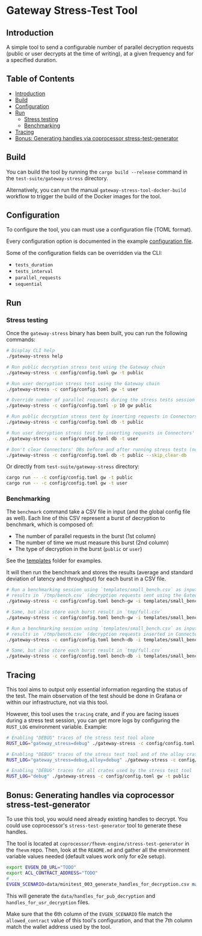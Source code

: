 # Gateway Stress-Test Tool

## Introduction

A simple tool to send a configurable number of parallel decryption requests (public or user
decrypts at the time of writing), at a given frequency and for a specified duration.

## Table of Contents
- [Introduction](#introduction)
- [Build](#build)
- [Configuration](#configuration)
- [Run](#run)
  - [Stress testing](#stress-testing)
  - [Benchmarking](#benchmarking)
- [Tracing](#tracing)
- [Bonus: Generating handles via coprocessor stress-test-generator](#bonus-generating-handles-via-coprocessor-stress-test-generator)

## Build

You can build the tool by running the `cargo build --release` command in the
`test-suite/gateway-stress` directory.

Alternatively, you can run the manual `gateway-stress-tool-docker-build` workflow to trigger the
build of the Docker images for the tool.

## Configuration

To configure the tool, you can must use a configuration file (TOML format).

Every configuration option is documented in the example [configuration file](config/config.toml).

Some of the configuration fields can be overridden via the CLI:
- `tests_duration`
- `tests_interval`
- `parallel_requests`
- `sequential`

## Run

### Stress testing

Once the `gateway-stress` binary has been built, you can run the following commands:

```bash
# Display CLI help
./gateway-stress help

# Run public decryption stress test using the Gateway chain
./gateway-stress -c config/config.toml gw -t public

# Run user decryption stress test using the Gateway chain
./gateway-stress -c config/config.toml gw -t user

# Override number of parallel requests during the stress tests session
./gateway-stress -c config/config.toml -p 10 gw public

# Run public decryption stress test by inserting requests in Connectors' DBs
./gateway-stress -c config/config.toml db -t public

# Run user decryption stress test by inserting requests in Connectors' DBs
./gateway-stress -c config/config.toml db -t user

# Don't clear Connectors' DBs before and after running stress tests (not recommended)
./gateway-stress -c config/config.toml db -t public --skip_clear-db
```

Or directly from `test-suite/gateway-stress` directory:

```bash
cargo run -- -c config/config.toml gw -t public
cargo run -- -c config/config.toml gw -t user
```

### Benchmarking

The `benchmark` command take a CSV file in input (and the global config file as well).
Each line of this CSV represent a burst of decryption to benchmark, which is composed of:
- The number of parallel requests in the burst (1st column)
- The number of time we must measure this burst (2nd column)
- The type of decryption in the burst (`public` or `user`)

See the [templates](./templates) folder for examples.

It will then run the benchmark and stores the results (average and standard deviation of latency
and throughput) for each burst in a CSV file.

```bash
# Run a benchmarking session using `templates/small_bench.csv` as input and store the global
# results in `/tmp/bench.csv` (decryption requests sent using the Gateway chain)
./gateway-stress -c config/config.toml bench-gw -i templates/small_bench.csv -o /tmp/bench.csv

# Same, but also store each burst result in `tmp/full.csv`
./gateway-stress -c config/config.toml bench-gw -i templates/small_bench.csv -o /tmp/bench.csv -r /tmp/full.csv

# Run a benchmarking session using `templates/small_bench.csv` as input and store the global
# results in `/tmp/bench.csv` (decryption requests inserted in Connectors' DB)
./gateway-stress -c config/config.toml bench-db -i templates/small_bench.csv -o /tmp/bench.csv

# Same, but also store each burst result in `tmp/full.csv`
./gateway-stress -c config/config.toml bench-db -i templates/small_bench.csv -o /tmp/bench.csv -r /tmp/full.csv
```

## Tracing

This tool aims to output only essential information regarding the status of the test. The main
observation of the test should be done in Grafana or within our infrastructure, not via this tool.

However, this tool uses the `tracing` crate, and if you are facing issues during a stress test
session, you can get more logs by configuring the `RUST_LOG` environment variable. Example:

```bash
# Enabling "DEBUG" traces of the stress test tool alone
RUST_LOG="gateway_stress=debug" ./gateway-stress -c config/config.toml gw -t public

# Enabling "DEBUG" traces of the stress test tool and of the alloy crate
RUST_LOG="gateway_stress=debug,alloy=debug" ./gateway-stress -c config/config.toml gw -t public

# Enabling "DEBUG" traces for all crates used by the stress test tool
RUST_LOG="debug" ./gateway-stress -c config/config.toml gw -t public
```

## Bonus: Generating handles via coprocessor stress-test-generator

To use this tool, you would need already existing handles to decrypt. You could use coprocessor's
`stress-test-generator` tool to generate these handles.

The tool is located at `coprocessor/fhevm-engine/stress-test-generator` in the `fhevm` repo.
Then, look at the `README.md` and gather all the environment variable values needed (default
values work only for e2e setup).

```bash
export EVGEN_DB_URL="TODO"
export ACL_CONTRACT_ADDRESS="TODO"
# ...
EVGEN_SCENARIO=data/minitest_003_generate_handles_for_decryption.csv make run
```

This will generate the `data/handles_for_pub_decryption` and `handles_for_usr_decryption` files.

Make sure that the 6th column of the `EVGEN_SCENARIO` file match the `allowed_contract` value of
this tool's configuration, and that the 7th column match the wallet address used by the tool.

